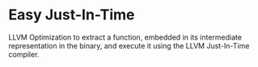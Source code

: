 # Easy Just-In-Time
LLVM Optimization to extract a function, embedded in its intermediate representation in the binary, and execute it using the LLVM Just-In-Time compiler.
